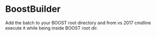 # BoostBuilder
Add the batch to your BOOST root directory and from vs 2017 cmdline execute it while being inside BOOST root dir.  
